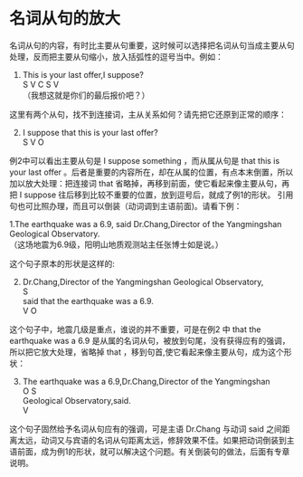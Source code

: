 # 名词从句的放大

名词从句的内容，有时比主要从句重要，这时候可以选择把名词从句当成主要从句处理，反而把主要从句缩小，放入括弧性的逗号当中。例如：  
>  
1. This is your last offer,I suppose?  
S V C S V  
（我想这就是你们的最后报价吧？）  

这里有两个从句，找不到连接词，主从关系如何？请先把它还原到正常的顺序：
>  
2. I suppose that this is your last offer?  
S V O  

例2中可以看出主要从句是 I suppose something ，而从属从句是 that this is your last offer 。后者是重要的内容所在，却在从属的位置，有点本末倒置，所以加以放大处理：把连接词 that 省略掉，再移到前面，使它看起来像主要从句，再把 I suppose 往后移到比较不重要的位置，放到逗号后，就成了例1的形状。
引用句也可比照办理，而且可以倒装（动词调到主语前面)。请看下例：  
>  
1.The earthquake was a 6.9, said Dr.Chang,Director of the Yangmingshan Geological Observatory.  
（这场地震为6.9级，阳明山地质观测站主任张博士如是说。）  

这个句子原本的形状是这样的:
>  
2. Dr.Chang,Director of the Yangmingshan Geological Observatory,  
S  
said that the earthquake was a 6.9.   
V O  

这个句子中，地震几级是重点，谁说的并不重要，可是在例2 中 that the earthquake was a 6.9 是从属的名词从句，被放到句尾，没有获得应有的强调，所以把它放大处理，省略掉 that ，移到句首,使它看起来像主要从句，成为这个形状：  
>  
3. The earthquake was a 6.9,Dr.Chang,Director of the Yangmingshan  
O S   
Geological Observatory,said.  
V  

这个句子固然给予名词从句应有的强调，可是主语 Dr.Chang  与动词 said 之间距离太远，动词又与宾语的名词从句距离太远，修辞效果不佳。如果把动词倒装到主语前面，成为例1的形状，就可以解决这个问题。有关倒装句的做法，后面有专章说明。